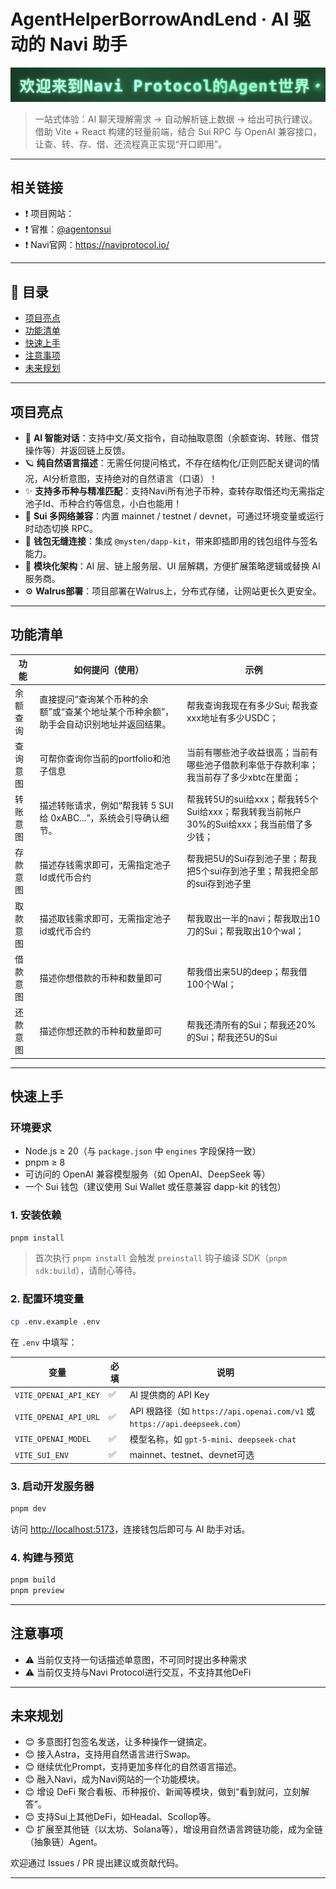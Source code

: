 # AgentHelperBorrowAndLend · AI 驱动的 Navi 助手

![AgentHelperBorrowAndLend Banner](docs/images/cover.png)

> 一站式体验：AI 聊天理解需求 → 自动解析链上数据 → 给出可执行建议。借助 Vite + React 构建的轻量前端，结合 Sui RPC 与 OpenAI 兼容接口，让查、转、存、借、还流程真正实现“开口即用”。

---

## 相关链接

- ❗️ 项目网站：
- ❗️ 官推：[@agentonsui](https://x.com/agentonsui)
- ❗️ Navi官网：https://naviprotocol.io/

---

## 📌 目录
- [项目亮点](#项目亮点)
- [功能清单](#功能清单)
- [快速上手](#快速上手)
- [注意事项](#注意事项)
- [未来规划](#未来规划)

---

## 项目亮点
- 🤖 **AI 智能对话**：支持中文/英文指令，自动抽取意图（余额查询、转账、借贷操作等）并返回链上反馈。
- 🪐 **纯自然语言描述**：无需任何提问格式，不存在结构化/正则匹配关键词的情况，AI分析意图，支持绝对的自然语言（口语）！
- ✨ **支持多币种与精准匹配**：支持Navi所有池子币种，查转存取借还均无需指定池子Id、币种合约等信息，小白也能用！
- 🌉 **Sui 多网络兼容**：内置 mainnet / testnet / devnet，可通过环境变量或运行时动态切换 RPC。
- 🔌 **钱包无缝连接**：集成 `@mysten/dapp-kit`，带来即插即用的钱包组件与签名能力。
- 🧱 **模块化架构**：AI 层、链上服务层、UI 层解耦，方便扩展策略逻辑或替换 AI 服务商。
- ⚙️ **Walrus部署**：项目部署在Walrus上，分布式存储，让网站更长久更安全。

---

## 功能清单
| 功能 | 如何提问（使用） | 示例
| --- | --- | --- |
| 余额查询 | 直接提问“查询某个币种的余额”或“查某个地址某个币种余额”，助手会自动识别地址并返回结果。 | 帮我查询我现在有多少Sui; 帮我查xxx地址有多少USDC；|
| 查询意图 | 可帮你查询你当前的portfolio和池子信息 | 当前有哪些池子收益很高；当前有哪些池子借款利率低于存款利率；我当前存了多少xbtc在里面； |
| 转账意图 | 描述转账请求，例如“帮我转 5 SUI 给 0xABC...”，系统会引导确认细节。 | 帮我转5U的sui给xxx；帮我转5个Sui给xxx；帮我转我当前帐户30%的Sui给xxx；我当前借了多少钱； |
| 存款意图 | 描述存钱需求即可，无需指定池子Id或代币合约 | 帮我把5U的Sui存到池子里；帮我把5个sui存到池子里；帮我把全部的sui存到池子里 |
| 取款意图 | 描述取钱需求即可，无需指定池子id或代币合约 | 帮我取出一半的navi；帮我取出10刀的Sui；帮我取出10个wal；|
| 借款意图 | 描述你想借款的币种和数量即可 | 帮我借出来5U的deep；帮我借100个Wal；|
| 还款意图 | 描述你想还款的币种和数量即可 | 帮我还清所有的Sui；帮我还20%的Sui；帮我还5U的Sui

---

## 快速上手

### 环境要求
- Node.js ≥ 20（与 `package.json` 中 `engines` 字段保持一致）
- pnpm ≥ 8
- 可访问的 OpenAI 兼容模型服务（如 OpenAI、DeepSeek 等）
- 一个 Sui 钱包（建议使用 Sui Wallet 或任意兼容 dapp-kit 的钱包）

### 1. 安装依赖
```bash
pnpm install
```

> 首次执行 `pnpm install` 会触发 `preinstall` 钩子编译 SDK（`pnpm sdk:build`），请耐心等待。

### 2. 配置环境变量
```bash
cp .env.example .env
```

在 `.env` 中填写：

| 变量 | 必填 | 说明 |
| --- | --- | --- |
| `VITE_OPENAI_API_KEY` | ✅ | AI 提供商的 API Key |
| `VITE_OPENAI_API_URL` | ✅ | API 根路径（如 `https://api.openai.com/v1` 或 `https://api.deepseek.com`） |
| `VITE_OPENAI_MODEL` | ✅ | 模型名称，如 `gpt-5-mini`、`deepseek-chat` |
| `VITE_SUI_ENV` | ✅ | mainnet、testnet、devnet可选 |

### 3. 启动开发服务器
```bash
pnpm dev
```
访问 [http://localhost:5173](http://localhost:5173)，连接钱包后即可与 AI 助手对话。

### 4. 构建与预览
```bash
pnpm build
pnpm preview
```

---

## 注意事项

- ⚠️ 当前仅支持一句话描述单意图，不可同时提出多种需求
- ⚠️ 当前仅支持与Navi Protocol进行交互，不支持其他DeFi

---

## 未来规划
- 😊 多意图打包签名发送，让多种操作一键搞定。
- 😊 接入Astra，支持用自然语言进行Swap。
- 😊 继续优化Prompt，支持更加多样化的自然语言描述。
- 😊 融入Navi，成为Navi网站的一个功能模块。
- 😊 增设 DeFi 聚合看板、币种报价、新闻等模块，做到“看到就问，立刻解答”。
- 😊 支持Sui上其他DeFi，如Headal、Scollop等。
- 😊 扩展至其他链（以太坊、Solana等），增设用自然语言跨链功能，成为全链（抽象链）Agent。

欢迎通过 Issues / PR 提出建议或贡献代码。

---
